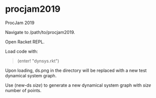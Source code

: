 # procjam2019
ProcJam 2019

Navigate to /path/to/procjam2019.

Open Racket REPL.

Load code with:

> (enter! "dynsys.rkt")

Upon loading, ds.png in the directory will be replaced with a new test
dynamical system graph.

Use (new-ds _size_) to generate a new dynamical system graph with
_size_ number of points.
